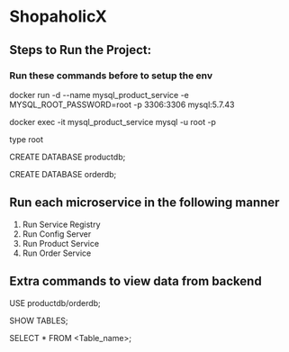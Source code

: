 # ShopaholicX

## Steps to Run the Project:

### Run these commands before to setup the env

docker run -d --name mysql_product_service -e MYSQL_ROOT_PASSWORD=root -p 3306:3306 mysql:5.7.43

docker exec -it mysql_product_service mysql -u root -p 

type root

CREATE DATABASE productdb;

CREATE DATABASE orderdb;

## Run each microservice in the following manner

1. Run Service Registry
2. Run Config Server
3. Run Product Service
4. Run Order Service


## Extra commands to view data from backend

USE productdb/orderdb;

SHOW TABLES;

SELECT * FROM <Table_name>;